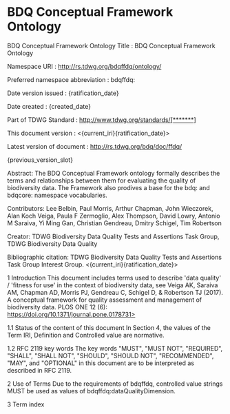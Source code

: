 # BDQ Conceptual Framework Ontology

BDQ Conceptual Framework Ontology
Title : BDQ Conceptual Framework Ontology

Namespace URI : http://rs.tdwg.org/bdqffdq/ontology/

Preferred namespace abbreviation : bdqffdq:

Date version issued : {ratification_date}

Date created : {created_date}

Part of TDWG Standard : http://www.tdwg.org/standards/[*******]

This document version : <{current_iri}{ratification_date}>

Latest version of document : http://rs.tdwg.org/bdq/doc/ffdq/

{previous_version_slot}

Abstract: The BDQ Conceptual Framework ontology formally describes the terms and relationships between them for evaluating the quality of biodiversity data. The Framework also prodives a base for the bdq: and bdqcore: namespace vocabularies. 

Contributors: Lee Belbin, Paul Morris, Arthur Chapman, John Wieczorek, Alan Koch Veiga, Paula F Zermoglio, Alex Thompson, David Lowry, Antonio M Saraiva, Yi Ming Gan, Christian Gendreau, Dmitry Schigel, Tim Robertson 

Creator: TDWG Biodiversity Data Quality Tests and Assertions Task Group, TDWG Biodiversity Data Quality  

Bibliographic citation: TDWG Biodiversity Data Quality Tests and Assertions Task Group Interest Group. <{current_iri}{ratification_date}>

1 Introduction
This document includes terms used to describe 'data quality' / 'fitness for use' in the context of biodiversity data, see Veiga AK, Saraiva AM, Chapman AD, Morris PJ, Gendreau C, Schigel D, & Robertson TJ (2017). A conceptual framework for quality assessment and management of biodiversity data. PLOS ONE 12 (6): https://doi.org/10.1371/journal.pone.0178731>

1.1 Status of the content of this document
In Section 4, the values of the Term IRI, Definition and Controlled value are normative. 

1.2 RFC 2119 key words
The key words "MUST", "MUST NOT", "REQUIRED", "SHALL", "SHALL NOT", "SHOULD", "SHOULD NOT", "RECOMMENDED", "MAY", and "OPTIONAL" in this document are to be interpreted as described in RFC 2119.

2 Use of Terms
Due to the requirements of bdqffdq, controlled value strings MUST be used as values of bdqffdq:dataQualityDimension.

3 Term index
